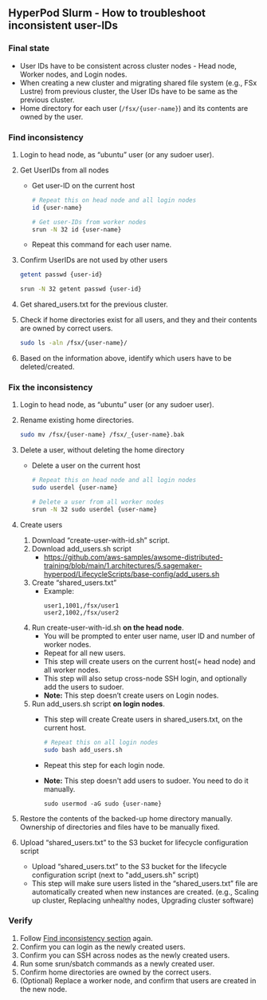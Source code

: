 ## HyperPod Slurm - How to troubleshoot inconsistent user-IDs

### Final state

* User IDs have to be consistent across cluster nodes - Head node, Worker nodes, and Login nodes.
* When creating a new cluster and migrating shared file system (e.g., FSx Lustre) from previous cluster, the User IDs have to be same as the previous cluster.
* Home directory for each user (`/fsx/{user-name}`) and its contents are owned by the user.


### Find inconsistency

1. Login to head node, as “ubuntu” user  (or any sudoer user).
1. Get UserIDs from all nodes
    * Get user-ID on the current host

        ``` bash
        # Repeat this on head node and all login nodes
        id {user-name}
        
        # Get user-IDs from worker nodes
        srun -N 32 id {user-name}
        ```

    * Repeat this command for each user name.
1. Confirm UserIDs are not used by other users

    ``` bash
    getent passwd {user-id}
    
    srun -N 32 getent passwd {user-id}
    ```

1. Get shared_users.txt for the previous cluster.
1. Check if home directories exist for all users, and they and their contents are owned by correct users.
    
    ``` bash
    sudo ls -aln /fsx/{user-name}/
    ```

1. Based on the information above, identify which users have to be deleted/created.


### Fix the inconsistency

1. Login to head node, as “ubuntu” user (or any sudoer user).
1. Rename existing home directories.

    ``` bash
    sudo mv /fsx/{user-name} /fsx/_{user-name}.bak
    ```

1. Delete a user, without deleting the home directory
    * Delete a user on the current host
        
        ``` bash
        # Repeat this on head node and all login nodes
        sudo userdel {user-name}
        
        # Delete a user from all worker nodes
        srun -N 32 sudo userdel {user-name}
        ```

1. Create users
    1. Download “create-user-with-id.sh” script.
    1. Download add_users.sh script
        * https://github.com/aws-samples/awsome-distributed-training/blob/main/1.architectures/5.sagemaker-hyperpod/LifecycleScripts/base-config/add_users.sh
    1. Create “shared_users.txt”
        * Example:
            ``` text
            user1,1001,/fsx/user1
            user2,1002,/fsx/user2
            ```
    1. Run create-user-with-id.sh **on the head node**.
        * You will be prompted to enter user name, user ID and number of worker nodes.
        * Repeat for all new users.
        * This step will create users on the current host(= head node) and all worker nodes.
        * This step will also setup cross-node SSH login, and optionally add the users to sudoer.
        * **Note:** This step doesn’t create users on Login nodes.
    1. Run add_users.sh script **on login nodes**.
        * This step will create Create users in shared_users.txt, on the current host.
            
            ``` bash
            # Repeat this on all login nodes
            sudo bash add_users.sh
            ```

        * Repeat this step for each login node.

        * **Note:** This step doesn't add users to sudoer. You need to do it manually.

            ```
            sudo usermod -aG sudo {user-name}
            ```

1. Restore the contents of the backed-up home directory manually. Ownership of directories and files have to be manually fixed.

1. Upload “shared_users.txt” to the S3 bucket for lifecycle configuration script

    * Upload “shared_users.txt” to the S3 bucket for the lifecycle configuration script (next to "add_users.sh" script)
    * This step will make sure users listed in the “shared_users.txt” file are automatically created when new instances are created. (e.g., Scaling up cluster, Replacing unhealthy nodes, Upgrading cluster software)


### Verify

1. Follow [Find inconsistency section](#find-inconsistency) again.
1. Confirm you can login as the newly created users.
1. Confirm you can SSH across nodes as the newly created users.
1. Run some srun/sbatch commands as a newly created user.
1. Confirm home directories are owned by the correct users.
1. (Optional) Replace a worker node, and confirm that users are created in the new node.

